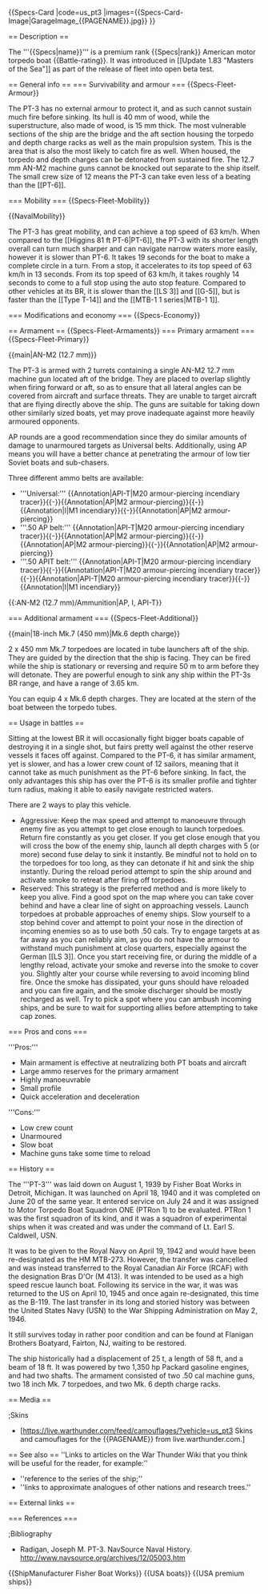 {{Specs-Card
|code=us_pt3
|images={{Specs-Card-Image|GarageImage_{{PAGENAME}}.jpg}}
}}

== Description ==
<!-- ''In the first part of the description, cover the history of the ship's creation and military application. In the second part, tell the reader about using this ship in the game. Add a screenshot; if a beginner player has a hard time remembering vehicles by name, a picture will help them identify the ship in question.'' -->
The '''{{Specs|name}}''' is a premium rank {{Specs|rank}} American motor torpedo boat {{Battle-rating}}. It was introduced in [[Update 1.83 "Masters of the Sea"]] as part of the release of fleet into open beta test.

== General info ==
=== Survivability and armour ===
{{Specs-Fleet-Armour}}
<!-- ''Talk about the vehicle's armour. Note the most well-defended and most vulnerable zones, e.g. the ammo magazine. Evaluate the composition of components and assemblies responsible for movement and manoeuvrability. Evaluate the survivability of the primary and secondary armaments separately. Don't forget to mention the size of the crew, which plays an important role in fleet mechanics. Save tips on preserving survivability for the "Usage in battles" section. If necessary, use a graphical template to show the most well-protected or most vulnerable points in the armour.'' -->
The PT-3 has no external armour to protect it, and as such cannot sustain much fire before sinking. Its hull is 40 mm of wood, while the superstructure, also made of wood, is 15 mm thick. The most vulnerable sections of the ship are the bridge and the aft section housing the torpedo and depth charge racks as well as the main propulsion system. This is the area that is also the most likely to catch fire as well. When housed, the torpedo and depth charges can be detonated from sustained fire. The 12.7 mm AN-M2 machine guns cannot be knocked out separate to the ship itself. The small crew size of 12 means the PT-3 can take even less of a beating than the [[PT-6]].

=== Mobility ===
{{Specs-Fleet-Mobility}}
<!-- ''Write about the ship's mobility. Evaluate its power and manoeuvrability, rudder rerouting speed, stopping speed at full tilt, with its maximum forward and reverse speed.'' -->

{{NavalMobility}}

The PT-3 has great mobility, and can achieve a top speed of 63 km/h. When compared to the [[Higgins 81 ft PT-6|PT-6]], the PT-3 with its shorter length overall can turn much sharper and can navigate narrow waters more easily, however it is slower than PT-6. It takes 19 seconds for the boat to make a complete circle in a turn. From a stop, it accelerates to its top speed of 63 km/h in 13 seconds. From its top speed of 63 km/h, it takes roughly 14 seconds to come to a full stop using the auto stop feature. Compared to other vehicles at its BR, it is slower than the [[LS 3]] and [[G-5]], but is faster than the [[Type T-14]] and the [[MTB-1 1 series|MTB-1 1]].

=== Modifications and economy ===
{{Specs-Economy}}

== Armament ==
{{Specs-Fleet-Armaments}}
=== Primary armament ===
{{Specs-Fleet-Primary}}
<!-- ''Provide information about the characteristics of the primary armament. Evaluate their efficacy in battle based on their reload speed, ballistics and the capacity of their shells. Add a link to the main article about the weapon: <code><nowiki>{{main|Weapon name (calibre)}}</nowiki></code>. Broadly describe the ammunition available for the primary armament, and provide recommendations on how to use it and which ammunition to choose.'' -->
{{main|AN-M2 (12.7 mm)}}

The PT-3 is armed with 2 turrets containing a single AN-M2 12.7 mm machine gun located aft of the bridge. They are placed to overlap slightly when firing forward or aft, so as to ensure that all lateral angles can be covered from aircraft and surface threats. They are unable to target aircraft that are flying directly above the ship. The guns are suitable for taking down other similarly sized boats, yet may prove inadequate against more heavily armoured opponents.

AP rounds are a good recommendation since they do similar amounts of damage to unarmoured targets as Universal belts. Additionally, using AP means you will have a better chance at penetrating the armour of low tier Soviet boats and sub-chasers.

Three different ammo belts are available:
* '''Universal:''' {{Annotation|API-T|M20 armour-piercing incendiary tracer}}{{-}}{{Annotation|AP|M2 armour-piercing}}{{-}}{{Annotation|I|M1 incendiary}}{{-}}{{Annotation|AP|M2 armour-piercing}}
* '''.50 AP belt:''' {{Annotation|API-T|M20 armour-piercing incendiary tracer}}{{-}}{{Annotation|AP|M2 armour-piercing}}{{-}}{{Annotation|AP|M2 armour-piercing}}{{-}}{{Annotation|AP|M2 armour-piercing}}
* '''.50 APIT belt:''' {{Annotation|API-T|M20 armour-piercing incendiary tracer}}{{-}}{{Annotation|API-T|M20 armour-piercing incendiary tracer}}{{-}}{{Annotation|API-T|M20 armour-piercing incendiary tracer}}{{-}}{{Annotation|I|M1 incendiary}}

{{:AN-M2 (12.7 mm)/Ammunition|AP, I, API-T}}

=== Additional armament ===
{{Specs-Fleet-Additional}}
<!-- ''Describe the available additional armaments of the ship: depth charges, mines, torpedoes. Talk about their positions, available ammunition and launch features such as dead zones of torpedoes. If there is no additional armament, remove this section.'' -->
{{main|18-inch Mk.7 (450 mm)|Mk.6 depth charge}}

2 x 450 mm Mk.7 torpedoes are located in tube launchers aft of the ship. They are guided by the direction that the ship is facing. They can be fired while the ship is stationary or reversing and require 50 m to arm before they will detonate. They are powerful enough to sink any ship within the PT-3s BR range, and have a range of 3.65 km.

You can equip 4 x Mk.6 depth charges. They are located at the stern of the boat between the torpedo tubes.

== Usage in battles ==
<!-- ''Describe the technique of using this ship, the characteristics of her use in a team and tips on strategy. Abstain from writing an entire guide – don't try to provide a single point of view, but give the reader food for thought. Talk about the most dangerous opponents for this vehicle and provide recommendations on fighting them. If necessary, note the specifics of playing with this vehicle in various modes (AB, RB, SB).'' -->
Sitting at the lowest BR it will occasionally fight bigger boats capable of destroying it in a single shot, but fairs pretty well against the other reserve vessels it faces off against. Compared to the PT-6, it has similar armament, yet is slower, and has a lower crew count of 12 sailors, meaning that it cannot take as much punishment as the PT-6 before sinking. In fact, the only advantages this ship has over the PT-6 is its smaller profile and tighter turn radius, making it able to easily navigate restricted waters.

There are 2 ways to play this vehicle.

* Aggressive: Keep the max speed and attempt to manoeuvre through enemy fire as you attempt to get close enough to launch torpedoes. Return fire constantly as you get closer. If you get close enough that you will cross the bow of the enemy ship, launch all depth charges with 5 (or more) second fuse delay to sink it instantly. Be mindful not to hold on to the torpedoes for too long, as they can detonate if hit and sink the ship instantly. During the reload period attempt to spin the ship around and activate smoke to retreat after firing off torpedoes.
* Reserved: This strategy is the preferred method and is more likely to keep you alive. Find a good spot on the map where you can take cover behind and have a clear line of sight on approaching vessels. Launch torpedoes at probable approaches of enemy ships. Slow yourself to a stop behind cover and attempt to point your nose in the direction of incoming enemies so as to use both .50 cals. Try to engage targets at as far away as you can reliably aim, as you do not have the armour to withstand much punishment at close quarters, especially against the German [[LS 3]]. Once you start receiving fire, or during the middle of a lengthy reload, activate your smoke and reverse into the smoke to cover you. Slightly alter your course while reversing to avoid incoming blind fire. Once the smoke has dissipated, your guns should have reloaded and you can fire again, and the smoke discharger should be mostly recharged as well. Try to pick a spot where you can ambush incoming ships, and be sure to wait for supporting allies before attempting to take cap zones.

=== Pros and cons ===
<!-- ''Summarise and briefly evaluate the vehicle in terms of its characteristics and combat effectiveness. Mark its pros and cons in the bulleted list. Try not to use more than 6 points for each of the characteristics. Avoid using categorical definitions such as "bad", "good" and the like - use substitutions with softer forms such as "inadequate" and "effective".'' -->

'''Pros:'''

* Main armament is effective at neutralizing both PT boats and aircraft
* Large ammo reserves for the primary armament
* Highly manoeuvrable
* Small profile
* Quick acceleration and deceleration

'''Cons:'''

* Low crew count
* Unarmoured
* Slow boat
* Machine guns take some time to reload

== History ==
<!-- ''Describe the history of the creation and combat usage of the ship in more detail than in the introduction. If the historical reference turns out to be too long, take it to a separate article, taking a link to the article about the ship and adding a block "/History" (example: <nowiki>https://wiki.warthunder.com/(Ship-name)/History</nowiki>) and add a link to it here using the <code>main</code> template. Be sure to reference text and sources by using <code><nowiki><ref></ref></nowiki></code>, as well as adding them at the end of the article with <code><nowiki><references /></nowiki></code>. This section may also include the ship's dev blog entry (if applicable) and the in-game encyclopedia description (under <code><nowiki>=== In-game description ===</nowiki></code>, also if applicable).'' -->

The '''PT-3''' was laid down on August 1, 1939 by Fisher Boat Works in Detroit, Michigan. It was launched on April 18, 1940 and it was completed on June 20 of the same year. It entered service on July 24 and it was assigned to Motor Torpedo Boat Squadron ONE (PTRon 1) to be evaluated. PTRon 1 was the first squadron of its kind, and it was a squadron of experimental ships when it was created and was under the command of Lt. Earl S. Caldwell, USN.

It was to be given to the Royal Navy on April 19, 1942 and would have been re-designated as the HM MTB-273. However, the transfer was cancelled and was instead transferred to the Royal Canadian Air Force (RCAF) with the designation Bras D'Or (M 413). It was intended to be used as a high speed rescue launch boat. Following its service in the war, it was was returned to the US on April 10, 1945 and once again re-designated, this time as the B-119. The last transfer in its long and storied history was between the United States Navy (USN) to the War Shipping Administration on May 2, 1946.

It still survives today in rather poor condition and can be found at Flanigan Brothers Boatyard, Fairton, NJ, waiting to be restored.

The ship historically had a displacement of 25 t, a length of 58 ft, and a beam of 18 ft. It was powered by two 1,350 hp Packard gasoline engines, and had two shafts. The armament consisted of two .50 cal machine guns, two 18 inch Mk. 7 torpedoes, and two Mk. 6 depth charge racks.

== Media ==
<!-- ''Excellent additions to the article would be video guides, screenshots from the game, and photos.'' -->

;Skins

* [https://live.warthunder.com/feed/camouflages/?vehicle=us_pt3 Skins and camouflages for the {{PAGENAME}} from live.warthunder.com.]

== See also ==
''Links to articles on the War Thunder Wiki that you think will be useful for the reader, for example:''

* ''reference to the series of the ship;''
* ''links to approximate analogues of other nations and research trees.''

== External links ==
<!-- ''Paste links to sources and external resources, such as:''
* ''topic on the official game forum;''
* ''other literature.'' -->

=== References ===

;Bibliography

* Radigan, Joseph M. PT-3. NavSource Naval History. http://www.navsource.org/archives/12/05003.htm

{{ShipManufacturer Fisher Boat Works}}
{{USA boats}}
{{USA premium ships}}